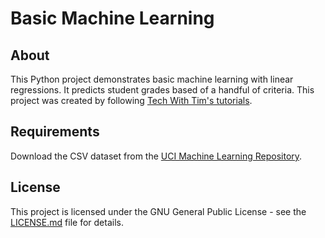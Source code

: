 # Basic Machine Learning

## About
This Python project demonstrates basic machine learning with linear regressions. It predicts student grades based of a handful of criteria. This project was created by following [Tech With Tim's tutorials](https://www.youtube.com/watch?v=45ryDIPHdGg).
 
## Requirements
Download the CSV dataset from the [UCI Machine Learning Repository](https://archive.ics.uci.edu/ml/datasets/Student+Performance).

## License
This project is licensed under the GNU General Public License - see the [LICENSE.md](LICENSE.md) file for details.